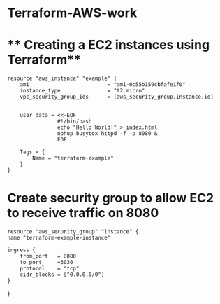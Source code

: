 # Terraform-AWS-work

# ** Creating a EC2 instances using Terraform**

    resource "aws_instance" "example" {
        ami                         = "ami-0c55b159cbfafe1f0"
        instance_type               = "t2.micro"
        vpc_security_group_ids      = [aws_security_group.instance.id] 


        user_data = <<-EOF
                    #!/bin/bash
                    echo "Hello World!" > index.html
                    nohup busybox httpd -f -p 8080 &
                    EOF

        Tags = {
            Name = "terraform-example"
        }
    }

# Create security group to allow EC2 to receive traffic on 8080

    resource "aws_security_group" "instance" {
    name "terraform-example-instance"

    ingress {
        from_port   = 8080
        to_port     =3030
        protocol    = "tcp"
        cidr_blocks = ["0.0.0.0/0"]
    }
}
